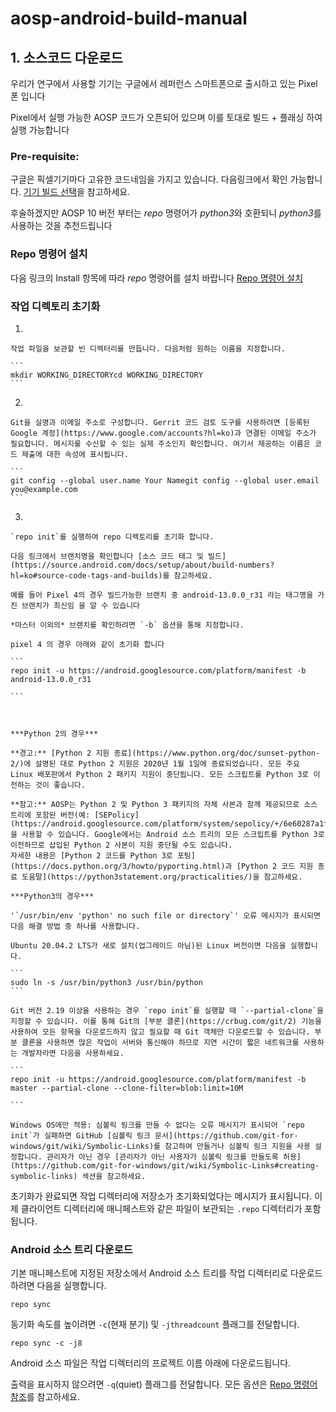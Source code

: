 # aosp-android-build-manual

## 1. 소스코드 다운로드

우리가 연구에서 사용할 기기는 구글에서 레퍼런스 스마트폰으로 출시하고 있는 Pixel폰 입니다

Pixel에서 실행 가능한 AOSP 코드가 오픈되어 있으며 이를 토대로 빌드 + 플래싱 하여 실행 가능합니다


### Pre-requisite: 

구글은 픽셀기기마다 고유한 코드네임을 가지고 있습니다. 다음링크에서 확인 가능합니다.  [기기 빌드 선택](https://source.android.com/docs/setup/build/running?hl=ko#selecting-device-build)을 참고하세요.

후술하겠지만 AOSP 10 버전 부터는 *repo* 명령어가 *python3*와 호환되니 *python3*를 사용하는 것을 추천드립니다


### Repo 명령어 설치

다음 링크의 Install 항목에 따라 *repo* 명령어를 설치 바랍니다 [Repo 명령어 설치](https://gerrit.googlesource.com/git-repo/+/refs/heads/master/README.md#install)



### 작업 디렉토리 초기화

1.  
    
    작업 파일을 보관할 빈 디렉터리를 만듭니다. 다음처럼 원하는 이름을 지정합니다.
    
    ```
    mkdir WORKING_DIRECTORYcd WORKING_DIRECTORY
    ```
    
2.  
    
    Git을 실명과 이메일 주소로 구성합니다. Gerrit 코드 검토 도구를 사용하려면 [등록된 Google 계정](https://www.google.com/accounts?hl=ko)과 연결된 이메일 주소가 필요합니다. 메시지를 수신할 수 있는 실제 주소인지 확인합니다. 여기서 제공하는 이름은 코드 제출에 대한 속성에 표시됩니다.
    
    ```
    git config --global user.name Your Namegit config --global user.email you@example.com
    ```
    
3.              
    
    `repo init`를 실행하여 repo 디렉토리를 초기화 합니다.

    다음 링크에서 브랜치명을 확인합니다 [소스 코드 태그 및 빌드](https://source.android.com/docs/setup/about/build-numbers?hl=ko#source-code-tags-and-builds)를 참고하세요.

    예를 들어 Pixel 4의 경우 빌드가능한 브랜치 중 android-13.0.0_r31 라는 태그명을 가진 브랜치가 최신임 을 알 수 있습니다

    *마스터 이외의* 브랜치를 확인하려면 `-b` 옵션을 통해 지정합니다.

    pixel 4 의 경우 아래와 같이 초기화 합니다    
    
    ```
    repo init -u https://android.googlesource.com/platform/manifest -b android-13.0.0_r31
    
    ```
    
    
    
    ***Python 2의 경우***
    
    **경고:** [Python 2 지원 종료](https://www.python.org/doc/sunset-python-2/)에 설명된 대로 Python 2 지원은 2020년 1월 1일에 종료되었습니다. 모든 주요 Linux 배포판에서 Python 2 패키지 지원이 중단됩니다. 모든 스크립트를 Python 3로 이전하는 것이 좋습니다.
    
    **참고:** AOSP는 Python 2 및 Python 3 패키지의 자체 사본과 함께 제공되므로 소스 트리에 포함된 버전(예: [SEPolicy](https://android.googlesource.com/platform/system/sepolicy/+/6e60287a1f73c4f792350f7c86dc7bb3e1d6d623/build/Android.bp))을 사용할 수 있습니다. Google에서는 Android 소스 트리의 모든 스크립트를 Python 3로 이전하므로 삽입된 Python 2 사본이 지원 중단될 수도 있습니다. 
    자세한 내용은 [Python 2 코드를 Python 3로 포팅](https://docs.python.org/3/howto/pyporting.html)과 [Python 2 코드 지원 종료 도움말](https://python3statement.org/practicalities/)을 참고하세요.
    
    ***Python3의 경우***
    
    '`/usr/bin/env 'python' no such file or directory`' 오류 메시지가 표시되면 다음 해결 방법 중 하나를 사용합니다.
    
    Ubuntu 20.04.2 LTS가 새로 설치(업그레이드 아님)된 Linux 버전이면 다음을 실행합니다.
    
    ```
    sudo ln -s /usr/bin/python3 /usr/bin/python
    ```
    
    Git 버전 2.19 이상을 사용하는 경우 `repo init`를 실행할 때 `--partial-clone`을 지정할 수 있습니다. 이를 통해 Git의 [부분 클론](https://crbug.com/git/2) 기능을 사용하여 모든 항목을 다운로드하지 않고 필요할 때 Git 객체만 다운로드할 수 있습니다. 부분 클론을 사용하면 많은 작업이 서버와 통신해야 하므로 지연 시간이 짧은 네트워크를 사용하는 개발자라면 다음을 사용하세요.
    
    ```
    repo init -u https://android.googlesource.com/platform/manifest -b master --partial-clone --clone-filter=blob:limit=10M
    
    ```
    
    Windows OS에만 적용: 심볼릭 링크를 만들 수 없다는 오류 메시지가 표시되어 `repo init`가 실패하면 GitHub [심볼릭 링크 문서](https://github.com/git-for-windows/git/wiki/Symbolic-Links)를 참고하여 만들거나 심볼릭 링크 지원을 사용 설정합니다. 관리자가 아닌 경우 [관리자가 아닌 사용자가 심볼릭 링크를 만들도록 허용](https://github.com/git-for-windows/git/wiki/Symbolic-Links#creating-symbolic-links) 섹션을 참고하세요.
    

초기화가 완료되면 작업 디렉터리에 저장소가 초기화되었다는 메시지가 표시됩니다. 이제 클라이언트 디렉터리에 매니페스트와 같은 파일이 보관되는 `.repo` 디렉터리가 포함됩니다.

### Android 소스 트리 다운로드

기본 매니페스트에 지정된 저장소에서 Android 소스 트리를 작업 디렉터리로 다운로드하려면 다음을 실행합니다.

```
repo sync
```

동기화 속도를 높이려면 `-c`(현재 분기) 및 `-jthreadcount` 플래그를 전달합니다.

```
repo sync -c -j8
```

Android 소스 파일은 작업 디렉터리의 프로젝트 이름 아래에 다운로드됩니다.

출력을 표시하지 않으려면 `-q`(quiet) 플래그를 전달합니다. 모든 옵션은 [Repo 명령어 참조](https://source.android.com/docs/setup/create/repo?hl=ko)를 참고하세요.
